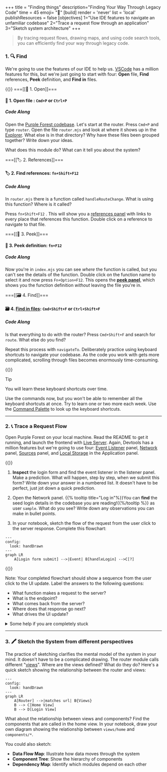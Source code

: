 +++
title = "Finding things"
description="Finding Your Way Through Legacy Code"
time = 45
emoji= "🧭"
[build]
  render = 'never'
  list = 'local'
  publishResources = false
[objectives]
    1="Use IDE features to navigate an unfamiliar codebase"
    2="Trace a request flow through an application"
    3="Sketch system architecture"
+++

> By tracing request flows, drawing maps, and using code search tools, you can efficiently find your way through legacy code.

### 1. 🔍 Find

We're going to use the features of our IDE to help us. [VSCode](https://code.visualstudio.com/docs/getstarted/getting-started) has a million features for this, but we're just going to start with four: **Open** file, **Find** references, **Peek** definition, and **Find in** files.

{{<tabs name="Code Along">}}
===[[📂 1. Open]]===

#### 📂 1. Open file : `Cmd+P` or `Ctrl+P`

##### Code Along

Open the [Purple Forest codebase](https://github.com/CodeYourFuture/Module-Legacy-Code). Let's start at the router. Press `Cmd+P` and type `router`. O*p*en the file `router.mjs` and look at where it shows up in the [Explorer](https://code.visualstudio.com/docs/getstarted/userinterface#_explorer-view). What else is in that directory? Why have these files been grouped together? Write down your ideas.

What does this module do? What can it tell you about the system?

===[[🏷 2. References]]===

#### 🏷 2. Find references: `fn+Shift+F12`

##### Code Along

In `router.mjs` there is a function called `handleRouteChange`. What is using this function? Where is it called?

Press `fn+Shift+F12` . This will show you a [references panel](https://code.visualstudio.com/docs/getstarted/tips-and-tricks#_go-to-references) with links to every place that references this function. Double click on a reference to navigate to that file.

===[[🫣 3. Peek]]===

#### 🫣 3. Peek definition: `fn+F12`

##### Code Along

Now you're in `index.mjs` you can see _where_ the function is called, but you can't see the details of the function. Double click on the function name to select it and now press `Fn+Option+F12`. This opens the **[peek panel](https://code.visualstudio.com/docs/editor/editingevolved#_peek)**, which shows you the function definition _without_ leaving the file you're in.

===[[🗃 4. Find]]===

#### 🗃 4. [Find in files](https://code.visualstudio.com/docs/editor/codebasics?source=post_page-----4e234d504dd--------------------------------#_search-across-files): `Cmd+Shift+F` or `Ctrl+Shift+F`

##### Code Along

Is that everything to do with the router? Press `Cmd+Shift+F` and search for `route`. What else do you find?

Repeat this process with `navigateTo`. Deliberately practice using keyboard shortcuts to navigate your codebase. As the code you work with gets more complicated, scrolling through files becomes enormously time-consuming.

{{</tabs>}}

> [!TIP]
>
> You will learn these keyboard shortcuts over time.
>
> Use the commands now, but you won't be able to remember all the keyboard shortcuts at once. Try to learn one or two more each week. Use the [Command Palette](https://code.visualstudio.com/docs/getstarted/userinterface#_command-palette) to look up the keyboard shortcuts.

---

### 2. 📞 Trace a Request Flow

Open Purple Forest on your local machine. Read the README to get it running, and launch the frontend with [Live Server](https://marketplace.visualstudio.com/items?itemName=ritwickdey.LiveServer). Again, Devtools has a million features but we're going to use four: [Event Listener](https://developer.chrome.com/blog/easily-jump-to-event-listeners) panel, [Network](https://developer.chrome.com/docs/devtools/network) panel, [Sources](https://developer.chrome.com/docs/devtools/sources) panel, and [Local Storage](https://developer.chrome.com/docs/devtools/storage/localstorage) in the Application panel.

{{<note type="Activity" title="Code Along">}}

1. **Inspect** the login form and find the event listener in the listener panel. Make a prediction. What will happen, step by step, when we submit this form? Write down your answer in a numbered list. It doesn't have to be perfect, just jot down a quick prediction.

2. Open the Network panel. {{% tooltip title="Log in"%}}You can **find** the seed login details in the codebase you are reading!{{%/tooltip %}} as user `sample`. What do you see? Write down any observations you can make in bullet points.

3. In your notebook, sketch the flow of the request from the user click to the server response. Complete this flowchart:

```mermaid
---
config:
  look: handDrawn
---
graph LR
    A[Login form submit] -->|Event| B[handleLogin] -->C[?]
```

{{</note>}}

Note: Your completed flowchart should show a sequence from the user click to the UI update. Label the answers to the following questions:

- What function makes a request to the server?
- What is the endpoint?
- What comes back from the server?
- Where does that response go next?
- What drives the UI update?

<details>
<summary>Some help if you are completely stuck</summary>
Login form submit --> handleLogin --> Sends form data to apiService.login --> Fetches token & success from /login --> calls updateState --> State updates, persists to localStorage, dispatches state-change event --> Router listens for event and --> calls Home View --> clears page with Destroy, then calls Render --> renders Profile, Timeline, and Logout components with current State

Add a [`console.trace();` ](https://developer.mozilla.org/en-US/docs/Web/API/console/trace_static)to the home view to help you trace the flow.

</details>

---

### 3. 🖍 Sketch the System from different perspectives

The practice of sketching clarifies the mental model of the system in your mind. It doesn't have to be a complicated drawing. The router module calls different "[views](https://medium.com/front-end-weekly/what-is-a-view-in-web-application-6a2836eed4eb)". Where are the views defined? What do they do? Here's a quick sketch showing the relationship between the router and views:

```mermaid
---
config:
  look: handDrawn
---
graph LR
    A[Router] -->|matches url| B{Views}
    B --> C[Home View]
    B --> D[Login View]
```

What about the relationship between views and components? Find the components that are called in the home view. In your notebook, draw your own diagram showing the relationship between `views/home` and `components/*`.

You could also sketch:

- **Data Flow Map**: Illustrate how data moves through the system
- **Component Tree**: Show the hierarchy of components
- **Dependency Map**: Identify which modules depend on each other
